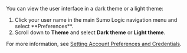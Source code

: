 You can view the user interface in a dark theme or a light theme:
1. <!--Kanso [**Classic UI**](/docs/get-started/sumo-logic-ui/).Kanso--> Click your user name in the main Sumo Logic navigation menu and select **Preferences**. <!--Kanso <br/>[**New UI**](/docs/get-started/sumo-logic-ui-new/). Click your user icon in the upper right corner of the screen and select **Preferences**.  Kanso-->
1. Scroll down to **Theme** and select **Dark theme** or **Light theme**.

For more information, see [Setting Account Preferences and Credentials](/docs/get-started/account-settings-preferences).
